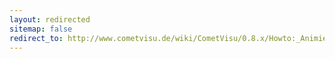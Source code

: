 ```yaml
---
layout: redirected
sitemap: false
redirect_to: http://www.cometvisu.de/wiki/CometVisu/0.8.x/Howto:_Animierter_Hydraulikplan
---
```


